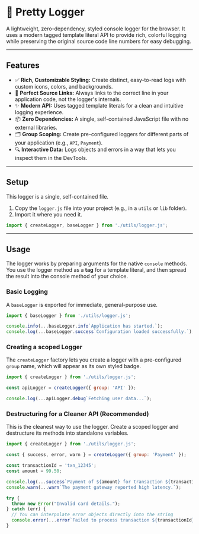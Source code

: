 # 🎨 Pretty Logger

A lightweight, zero-dependency, styled console logger for the browser. It uses a modern tagged template literal API to provide rich, colorful logging while preserving the original source code line numbers for easy debugging.


---
## Features

* ✅ **Rich, Customizable Styling:** Create distinct, easy-to-read logs with custom icons, colors, and backgrounds.
* 🔗 **Perfect Source Links:** Always links to the correct line in your application code, not the logger's internals.
* ✨ **Modern API:** Uses tagged template literals for a clean and intuitive logging experience.
* 📦 **Zero Dependencies:** A single, self-contained JavaScript file with no external libraries.
* 🗂️ **Group Scoping:** Create pre-configured loggers for different parts of your application (e.g., `API`, `Payment`).
* 🔍 **Interactive Data:** Logs objects and errors in a way that lets you inspect them in the DevTools.

---
## Setup

This logger is a single, self-contained file.

1.  Copy the `logger.js` file into your project (e.g., in a `utils` or `lib` folder).
2.  Import it where you need it.

```javascript
import { createLogger, baseLogger } from './utils/logger.js';
```

---
## Usage

The logger works by preparing arguments for the native `console` methods. You use the logger method as a **tag** for a template literal, and then spread the result into the console method of your choice.

### Basic Logging

A `baseLogger` is exported for immediate, general-purpose use.

```javascript
import { baseLogger } from './utils/logger.js';

console.info(...baseLogger.info`Application has started.`);
console.log(...baseLogger.success`Configuration loaded successfully.`);
```

### Creating a scoped Logger

The `createLogger` factory lets you create a logger with a pre-configured `group` name, which will appear as its own styled badge.

```javascript
import { createLogger } from './utils/logger.js';

const apiLogger = createLogger({ group: 'API' });

console.log(...apiLogger.debug`Fetching user data...`);
```

### Destructuring for a Cleaner API (Recommended)

This is the cleanest way to use the logger. Create a scoped logger and destructure its methods into standalone variables.

```javascript
import { createLogger } from './utils/logger.js';

const { success, error, warn } = createLogger({ group: 'Payment' });

const transactionId = 'txn_12345';
const amount = 99.50;

console.log(...success`Payment of ${amount} for transaction ${transactionId} was successful.`);
console.warn(...warn`The payment gateway reported high latency.`);

try {
  throw new Error("Invalid card details.");
} catch (err) {
  // You can interpolate error objects directly into the string
  console.error(...error`Failed to process transaction ${transactionId}: ${err}`);
}
```
